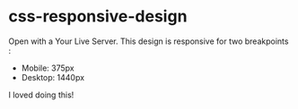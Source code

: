 # css-responsive-design
Open with a Your Live Server. 
This design is responsive for two breakpoints :
- Mobile: 375px
- Desktop: 1440px

I loved doing this!
